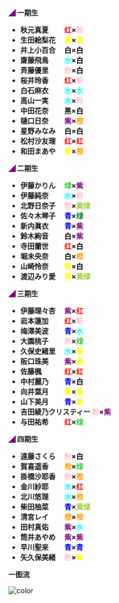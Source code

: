 **<font color=purple>◢</font> 一期生**

- **秋元真夏　 　<font color=red>红</font>×<font color=pink>粉</font>**
- **生田絵梨花 　<font color=yellow>黄</font>×<font color=yellow>黄</font>**
- **井上小百合 　<font color=black>白</font>×<font color=black>白</font>**
- **齋藤飛鳥 　　<font color=aqua>水</font>×<font color=black>白</font>**
- **斉藤優里　 　<font color=pink>粉</font>×<font color=black>白</font>**
- **桜井玲香 　　<font color=red>红</font>×<font color=pink>粉</font>**
- **白石麻衣 　　<font color=aqua>水</font>×<font color=aqua>水</font>**
- **高山一実　 　<font color=aqua>水</font>×<font color=pink>粉</font>**
- **中田花奈 　　黑×<font color=black>白</font>**
- **樋口日奈 　　<font color=purple>紫</font>×<font color=orange>橙</font>**
- **星野みなみ 　<font color=black>白</font>×<font color=black>白</font>**
- **松村沙友理 　<font color=red>红</font>×<font color=red>红</font>**
- **和田まあや 　<font color=yellow>黄</font>×<font color=orange>橙</font>**



**<font color=purple>◢</font> 二期生**

- **伊藤かりん 　<font color=limegreen>绿</font>×<font color=purple>紫</font>**
- **伊藤純奈 　　<font color=aqua>水</font>×<font color=pink>粉</font>**
- **北野日奈子 　<font color=pink>粉</font>×<font color=yellowgreen>黄绿</font>**
- **佐々木琴子 　<font color=blue>青</font>×<font color=green>绿</font>**
- **新内眞衣 　　<font color=blue>青</font>×<font color=purple>紫</font>**
- **鈴木絢音　 　<font color=black>白</font>×<font color=purple>紫</font>**
- **寺田蘭世 　　<font color=red>红</font>×<font color=black>白</font>**
- **堀未央奈　 　<font color=black>白</font>×<font color=orange>橙</font>**
- **山崎怜奈 　　<font color=yellow>黄</font>×<font color=black>白</font>**
- **渡辺みり愛 　<font color=yellow>黄</font>×<font color=yellowgreen>黄绿</font>**



**<font color=purple>◢</font> 三期生**

- **伊藤理々杏 　<font color=purple>紫</font>×<font color=red>红</font>**
- **岩本蓮加 　　<font color=red>红</font>×<font color=pink>粉</font>**
- **梅澤美波 　　<font color=blue>青</font>×<font color=aqua>水</font>**
- **大園桃子 　　<font color=pink>粉</font>×<font color=limegreen>绿</font>**
- **久保史緒里 　<font color=aqua>水</font>×<font color=yellow>黄</font>**
- **阪口珠美 　　<font color=purple>紫</font>×<font color=yellow>黄</font>**
- **佐藤楓 　　　<font color=red>红</font>×<font color=red>红</font>**
- **中村麗乃 　　<font color=blue>青</font>×<font color=black>白</font>**
- **向井葉月 　　<font color=yellow>黄</font>×<font color=yellow>黄</font>**
- **山下美月 　　<font color=blue>青</font>×<font color=yellow>黄</font>**
- **吉田綾乃クリスティー <font color=pink>粉</font>×<font color=purple>紫</font>**
- **与田祐希 　　<font color=red>红</font>×<font color=limegreen>绿</font>**



**<font color=purple>◢</font> 四期生**

- **遠藤さくら 　<font color=pink>粉</font>×<font color=black>白</font>**
- **賀喜遥香 　　<font color=orange>橙</font>×<font color=limegreen>绿</font>**
- **掛橋沙耶香 　<font color=pink>粉</font>×<font color=orange>橙</font>**
- **金川紗耶 　　<font color=aqua>水</font>×<font color=red>红</font>**
- **北川悠理 　　<font color=aqua>水</font>×<font color=orange>橙</font>**
- **柴田柚菜 　　<font color=blue>青</font>×<font color=yellowgreen>黄绿</font>**
- **清宮レイ 　　<font color=orange>橙</font>×<font color=orange>橙</font>**
- **田村真佑 　　<font color=purple>紫</font>×<font color=aqua>水</font>**
- **筒井あやめ 　<font color=purple>紫</font>×<font color=purple>紫</font>**
- **早川聖来 　　<font color=blue>青</font>×<font color=blue>青</font>**
- **矢久保美緒 　<font color=pink>粉</font>×<font color=yellow>黄</font>**


**一图流**

![color](https://i.loli.net/2019/04/30/5cc804128259c.jpg)
